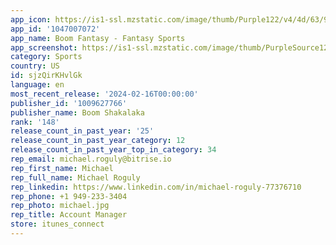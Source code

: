 ```yaml
---
app_icon: https://is1-ssl.mzstatic.com/image/thumb/Purple122/v4/4d/63/93/4d63933b-fe4c-c0f4-d2d3-ad51180a76ab/AppIcon-0-0-1x_U007emarketing-0-5-0-85-220.png/1024x1024bb.png
app_id: '1047007072'
app_name: Boom Fantasy - Fantasy Sports
app_screenshot: https://is1-ssl.mzstatic.com/image/thumb/PurpleSource122/v4/15/ea/a1/15eaa1a3-b50e-3657-11c5-2df306fb4c72/9745f8d1-99aa-498f-84aa-e68a40c05ddf_iphone_65_01.png/1242x2688bb.png
category: Sports
country: US
id: sjzQirKHvlGk
language: en
most_recent_release: '2024-02-16T00:00:00'
publisher_id: '1009627766'
publisher_name: Boom Shakalaka
rank: '148'
release_count_in_past_year: '25'
release_count_in_past_year_category: 12
release_count_in_past_year_top_in_category: 34
rep_email: michael.roguly@bitrise.io
rep_first_name: Michael
rep_full_name: Michael Roguly
rep_linkedin: https://www.linkedin.com/in/michael-roguly-77376710
rep_phone: +1 949-233-3404
rep_photo: michael.jpg
rep_title: Account Manager
store: itunes_connect
---
```

